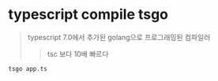 # typescript compile tsgo

> typescript 7.0에서 추가된 golang으로 프로그래밍된 컴파일러
>
> > tsc 보다 10배 빠르다

```sh
tsgo app.ts
```
